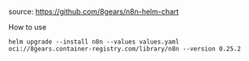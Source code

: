 source: https://github.com/8gears/n8n-helm-chart


How to use
```
helm upgrade --install n8n --values values.yaml oci://8gears.container-registry.com/library/n8n --version 0.25.2
```
